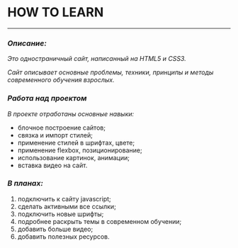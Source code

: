 # **HOW TO LEARN**
-------------------

### ***Описание:***
_Это одностраничный сайт, написанный на HTML5 и CSS3._

_Сайт описывает основные проблемы, техники, принципы и методы современного обучения взрослых._

### ***Работа над проектом***
_В проекте отработаны основные навыки:_ 
* блочное построение сайтов;
* связка и импорт стилей;
* применение стилей в шрифтах, цвете;
* применение flexbox, позиционирование;
* использование картинок, анимации;
* вставка видео на сайт.

### ***В планах:***
1. подключить к сайту javascript;
2. сделать активными все ссылки;
3. подключить новые шрифты;
4. подробнее раскрыть темы в современном обучении;
5. добавить больше видео;
6. добавить полезных ресурсов.